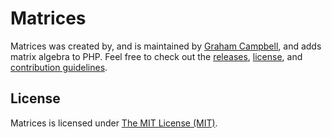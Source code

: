 Matrices
========

Matrices was created by, and is maintained by [Graham Campbell](https://github.com/GrahamCampbell), and adds matrix algebra to PHP. Feel free to check out the [releases](https://github.com/GrahamCampbell/Laravel-Matrices/releases), [license](LICENSE), and [contribution guidelines](CONTRIBUTING.md).


## License

Matrices is licensed under [The MIT License (MIT)](LICENSE).
